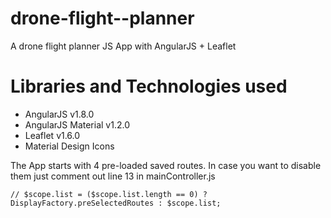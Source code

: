 # drone-flight--planner
A drone flight planner JS App with AngularJS + Leaflet

# Libraries and Technologies used
* AngularJS v1.8.0
* AngularJS Material v1.2.0
* Leaflet v1.6.0
* Material Design Icons


The App starts with 4 pre-loaded saved routes. In case you want to disable them just comment out line 13 in mainController.js
```
// $scope.list = ($scope.list.length == 0) ? DisplayFactory.preSelectedRoutes : $scope.list;
```
